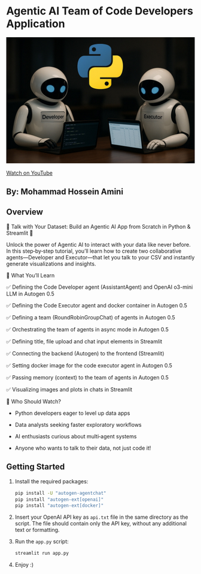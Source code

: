 # Agentic AI Team of Code Developers Application

![Video Thumbnail](stuff/image.jpg)

[Watch on YouTube](https://youtu.be/ss6lown4_ks?si=8xwWDOf8XLXscM2u)

##  By: Mohammad Hossein Amini

## Overview

🚀 Talk with Your Dataset: Build an Agentic AI App from Scratch in Python & Streamlit 🚀

Unlock the power of Agentic AI to interact with your data like never before. In this step‑by‑step tutorial, you’ll learn how to create two collaborative agents—Developer and Executor—that let you talk to your CSV and instantly generate visualizations and insights.

🎯 What You’ll Learn

✅  Defining the Code Developer agent (AssistantAgent) and OpenAI o3-mini LLM in Autogen 0.5

✅  Defining the Code Executor agent and docker container in Autogen 0.5

✅  Defining a team (RoundRobinGroupChat) of agents in Autogen 0.5

✅  Orchestrating the team of agents in async mode in Autogen 0.5

✅  Defining title, file upload and chat input elements in Streamlit

✅  Connecting the backend (Autogen) to the frontend (Streamlit)

✅  Setting docker image for the code executor agent in Autogen 0.5

✅  Passing memory (context) to the team of agents in Autogen 0.5

✅  Visualizing images and plots in chats in Streamlit


👥 Who Should Watch?

-  Python developers eager to level up data apps

-  Data analysts seeking faster exploratory workflows

-  AI enthusiasts curious about multi‑agent systems

-  Anyone who wants to talk to their data, not just code it!

##  Getting Started
1. Install the required packages:
   ```bash
   pip install -U "autogen-agentchat"
   pip install "autogen-ext[openai]"
   pip install "autogen-ext[docker]"
   ```

2. Insert your OpenAI API key as `api.txt` file in the same directory as the script. The file should contain only the API key, without any additional text or formatting.

3. Run the `app.py` script:
   ```bash
   streamlit run app.py
   ```

4. Enjoy :)